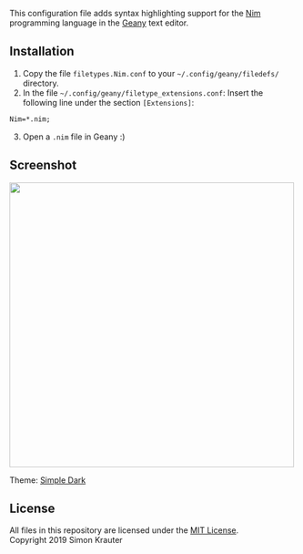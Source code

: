 This configuration file adds syntax highlighting support for the [Nim](https://nim-lang.org/) programming language in the [Geany](https://www.geany.org/) text editor.


Installation
------------

1. Copy the file `filetypes.Nim.conf` to your `~/.config/geany/filedefs/` directory.
2. In the file `~/.config/geany/filetype_extensions.conf`: Insert the following line under the section `[Extensions]`:
```txt
Nim=*.nim;
```
3. Open a `.nim` file in Geany :)

Screenshot
----------

<a href="https://github.com/trustable-code/geany-nim-filetype/blob/master/screenshot.png"><img src="https://raw.githubusercontent.com/trustable-code/geany-nim-filetype/master/screenshot.png" width="500"></a>

Theme: [Simple Dark](https://github.com/trustable-code/Xfce-Simple-Dark)

License
-------

All files in this repository are licensed under the [MIT License](https://opensource.org/licenses/MIT).<br>
Copyright 2019 Simon Krauter
